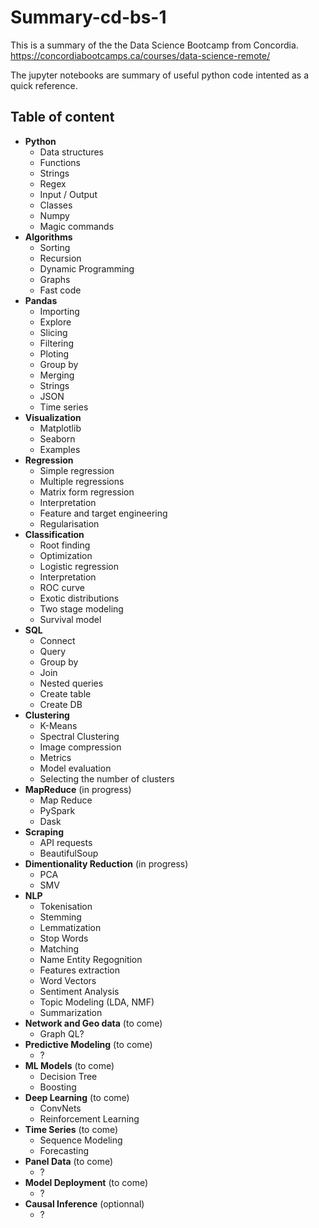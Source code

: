 # Summary-cd-bs-1

This is a summary of the the Data Science Bootcamp from Concordia.<br>
https://concordiabootcamps.ca/courses/data-science-remote/

The jupyter notebooks are summary of useful python code intented as a quick reference.

## Table of content

- **Python**
    - Data structures
    - Functions
    - Strings
    - Regex
    - Input / Output
    - Classes
    - Numpy
    - Magic commands
- **Algorithms**
    - Sorting
    - Recursion
    - Dynamic Programming
    - Graphs
    - Fast code
- **Pandas**
    - Importing
    - Explore
    - Slicing
    - Filtering
    - Ploting
    - Group by
    - Merging
    - Strings
    - JSON
    - Time series
- **Visualization**
    - Matplotlib
    - Seaborn
    - Examples
- **Regression**
    - Simple regression
    - Multiple regressions
    - Matrix form regression
    - Interpretation
    - Feature and target engineering
    - Regularisation
- **Classification**
    - Root finding
    - Optimization
    - Logistic regression
    - Interpretation
    - ROC curve
    - Exotic distributions
    - Two stage modeling
    - Survival model
- **SQL**
    - Connect
    - Query
    - Group by
    - Join
    - Nested queries
    - Create table
    - Create DB
- **Clustering**
    - K-Means
    - Spectral Clustering
    - Image compression
    - Metrics
    - Model evaluation
    - Selecting the number of clusters 
- **MapReduce** (in progress)
    - Map Reduce
    - PySpark
    - Dask
- **Scraping**
    - API requests
    - BeautifulSoup
- **Dimentionality Reduction** (in progress)
    - PCA
    - SMV
- **NLP**
    - Tokenisation
    - Stemming
    - Lemmatization
    - Stop Words
    - Matching
    - Name Entity Regognition
    - Features extraction
    - Word Vectors
    - Sentiment Analysis
    - Topic Modeling (LDA, NMF)
    - Summarization
- **Network and Geo data** (to come)
    - Graph QL?
- **Predictive Modeling** (to come)
    - ?
- **ML Models** (to come)
    - Decision Tree
    - Boosting
- **Deep Learning** (to come)
    - ConvNets
    - Reinforcement Learning
- **Time Series** (to come)
    - Sequence Modeling
    - Forecasting
- **Panel Data** (to come)
    - ?
- **Model Deployment** (to come)
    - ?
- **Causal Inference** (optionnal)
    - ?
